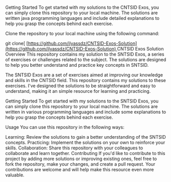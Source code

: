 Getting Started
To get started with my solutions to the CNTSID Exos, you can simply clone this repository to your local machine. The solutions are written java programming languages and include detailed explanations to help you grasp the concepts behind each exercise.


Clone the repository to your local machine using the following command:

git clone[ [[https://github.com/ilyassdz/CNTSID-Exos-Solution](https://github.com/ilyassdz/CNTSID-Exos-Solution)
](https://github.com/ilyassdz/CNTSID-Exos-Solution.git)
CNTSID Exos Solution
Overview
This repository contains my solution to the SNTSID Exos, a series of exercises or challenges related to the subject. The solutions are designed to help you better understand and practice key concepts in SNTSID.

The SNTSID Exos are a set of exercises aimed at improving our knowledge and skills in the CNTSID field. This repository contains my solutions to these exercises. I've designed the solutions to be straightforward and easy to understand, making it an simple resource for learning and practicing.

Getting Started
To get started with my solutions to the SNTSID Exos, you can simply clone this repository to your local machine. The solutions are written in various programming languages and include some explanations to help you grasp the concepts behind each exercise.

 
Usage
You can use this repository in the following ways:

Learning: Review the solutions to gain a better understanding of the SNTSID concepts.
Practicing: Implement the solutions on your own to reinforce your skills.
Collaboration: Share this repository with your colleagues to collaborate and learn together.
Contributing
If you'd like to contribute to this project by adding more solutions or improving existing ones, feel free to fork the repository, make your changes, and create a pull request. Your contributions are welcome and will help make this resource even more valuable.
